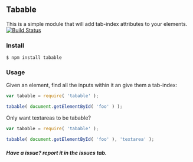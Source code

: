 ## Tabable

This is a simple module that will add tab-index attributes to your elements. [![Build Status](https://travis-ci.org/honeinc/tabable.svg?branch=master)](https://travis-ci.org/honeinc/tabable)

### Install

    $ npm install tabable

### Usage

Given an element, find all the inputs within it an give them a tab-index:

```javascript
var tabable = require( 'tabable' );

tabable( document.getElementById( 'foo' ) );
```

Only want textareas to be tabable?

```javascript
var tabable = require( 'tabable' );

tabable( document.getElementById( 'foo' ), 'textarea' );
```

##### Have a issue? report it in the issues tab.
